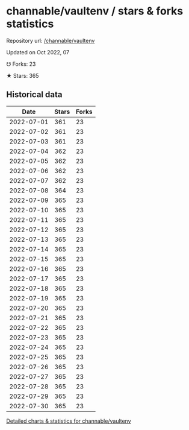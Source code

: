 # channable/vaultenv / stars & forks statistics

Repository url: [/channable/vaultenv](https://github.com/channable/vaultenv)

Updated on Oct 2022, 07

☋ Forks: 23

★ Stars: 365

## Historical data
| Date | Stars | Forks |
|------|-------|-------|
| 2022-07-01 | 361 | 23 | 
| 2022-07-02 | 361 | 23 | 
| 2022-07-03 | 361 | 23 | 
| 2022-07-04 | 362 | 23 | 
| 2022-07-05 | 362 | 23 | 
| 2022-07-06 | 362 | 23 | 
| 2022-07-07 | 362 | 23 | 
| 2022-07-08 | 364 | 23 | 
| 2022-07-09 | 365 | 23 | 
| 2022-07-10 | 365 | 23 | 
| 2022-07-11 | 365 | 23 | 
| 2022-07-12 | 365 | 23 | 
| 2022-07-13 | 365 | 23 | 
| 2022-07-14 | 365 | 23 | 
| 2022-07-15 | 365 | 23 | 
| 2022-07-16 | 365 | 23 | 
| 2022-07-17 | 365 | 23 | 
| 2022-07-18 | 365 | 23 | 
| 2022-07-19 | 365 | 23 | 
| 2022-07-20 | 365 | 23 | 
| 2022-07-21 | 365 | 23 | 
| 2022-07-22 | 365 | 23 | 
| 2022-07-23 | 365 | 23 | 
| 2022-07-24 | 365 | 23 | 
| 2022-07-25 | 365 | 23 | 
| 2022-07-26 | 365 | 23 | 
| 2022-07-27 | 365 | 23 | 
| 2022-07-28 | 365 | 23 | 
| 2022-07-29 | 365 | 23 | 
| 2022-07-30 | 365 | 23 | 


[Detailed charts & statistics for channable/vaultenv](https://reviewgithub.com/rep/channable/vaultenv)

